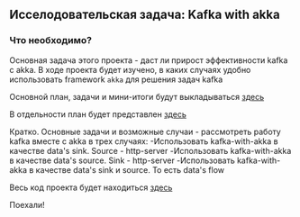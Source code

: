 
## Исселодовательская задача: Kafka with akka 

### Что необходимо?

Основная задача этого проекта - даст ли прирост эффективности kafka с akka.
В ходе проекта будет изучено, в каких случаях удобно использовать framework `akka` для решения задач kafka

Основной план, задачи и мини-итоги будут выкладываться [здесь](https://docs.google.com/document/d/1qd69gX6A2TS92iku7WMLVMAAUL2VxFbzU7IZF_pa7-8/edit?usp=sharing)

В отдельности план будет представлен [здесь](https://docs.google.com/document/d/1o-ZEmnEIEVolPPbffB3VhU3yOAm83UOy6mMxOoNM9uI/edit)

Кратко. Основные задачи и возможные случаи - рассмотреть работу kafka вместе с akka в трех случаях:
-Использовать kafka-with-akka в качестве data's sink. Source - http-server
-Использовать kafka-with-akka в качестве data's source. Sink - http-server
-Использовать kafka-with-akka в качестве data's sink и source. То есть data's flow

Весь код проекта будет находиться [здесь](https://github.com/daniel55411/test-akka-with-kafka)

Поехали!
